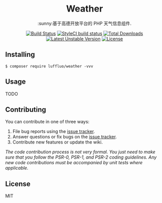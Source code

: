 <h1 align="center"> Weather </h1>

<p align="center"> :sunny:基于高德开放平台的 PHP 天气信息组件. </p>

<p align="center">
<a href="https://travis-ci.org/luffluo/weather"><img src="https://travis-ci.org/luffluo/weather.svg?branch=master" alt="Build Status"></a>
<a href="https://github.styleci.io/repos/147061983"><img src="https://github.styleci.io/repos/147061983/shield" alt="StyleCI build status"></a>
<a href="https://packagist.org/packages/luffluo/weather"><img src="https://poser.pugx.org/luffluo/weather/downloads" alt="Total Downloads"></a>
<a href="https://packagist.org/packages/luffluo/weather"><img src="https://poser.pugx.org/luffluo/weather/v/unstable" alt="Latest Unstable Version"></a>
<a href="https://packagist.org/packages/luffluo/weather"><img src="https://poser.pugx.org/luffluo/weather/license" alt="License"></a>
</p>

## Installing

```shell
$ composer require luffluo/weather -vvv
```

## Usage

TODO

## Contributing

You can contribute in one of three ways:

1. File bug reports using the [issue tracker](https://github.com/luffluo/weather/issues).
2. Answer questions or fix bugs on the [issue tracker](https://github.com/luffluo/weather/issues).
3. Contribute new features or update the wiki.

_The code contribution process is not very formal. You just need to make sure that you follow the PSR-0, PSR-1, and PSR-2 coding guidelines. Any new code contributions must be accompanied by unit tests where applicable._

## License

MIT